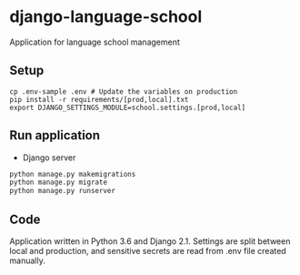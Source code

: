 # django-language-school

Application for language school management

## Setup

```
cp .env-sample .env # Update the variables on production
pip install -r requirements/[prod,local].txt
export DJANGO_SETTINGS_MODULE=school.settings.[prod,local]
```

## Run application

* Django server
```bash
python manage.py makemigrations
python manage.py migrate
python manage.py runserver
```

## Code

Application written in Python 3.6 and Django 2.1.
Settings are split between local and production, and sensitive secrets
are read from .env file created manually.
